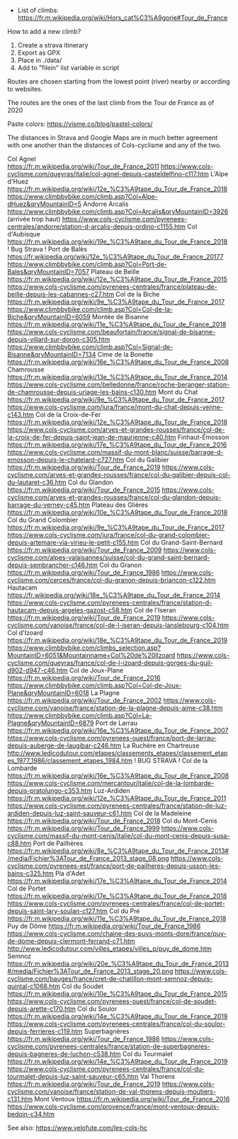 - List of climbs: https://fr.m.wikipedia.org/wiki/Hors_cat%C3%A9gorie#Tour_de_France

How to add a new climb?
  1. Create a strava itinerary
  2. Export as GPX
  3. Place in ./data/
  4. Add to "filein" list variable in script

 
Routes are chosen starting from the lowest point (river) nearby or according to websites. 
 
The routes are the ones of the last climb from the Tour de France as of 2020

Paste colors: https://visme.co/blog/pastel-colors/

The distances in Strava and Google Maps are in much better agreement with one another than the distances of Cols-cyclisme and any of the two.

Col Agnel		
	https://fr.m.wikipedia.org/wiki/Tour_de_France_2011
	https://www.cols-cyclisme.com/queyras/italie/col-agnel-depuis-casteldelfino-c117.htm
L'Alpe d'Huez	
	https://fr.m.wikipedia.org/wiki/12e_%C3%A9tape_du_Tour_de_France_2018
	https://www.climbbybike.com/climb.asp?Col=Alpe-dHuez&qryMountainID=5
Andorre Arcalis
	https://www.climbbybike.com/climb.asp?Col=Arcalis&qryMountainID=3926 (arrivée trop haut)
	https://www.cols-cyclisme.com/pyrenees-centrales/andorre/station-d-arcalis-depuis-ordino-c1155.htm
Col d'Aubisque
	https://fr.m.wikipedia.org/wiki/19e_%C3%A9tape_du_Tour_de_France_2018
	! Bug Strava ! 
Port de Balès
	https://fr.wikipedia.org/wiki/12e_%C3%A9tape_du_Tour_de_France_20177
	https://www.climbbybike.com/climb.asp?Col=Port-de-Bales&qryMountainID=7057
Plateau de Beille
	https://fr.m.wikipedia.org/wiki/12e_%C3%A9tape_du_Tour_de_France_2015
	https://www.cols-cyclisme.com/pyrenees-centrales/france/plateau-de-beille-depuis-les-cabannes-c27.htm
Col de la Biche
	https://fr.m.wikipedia.org/wiki/9e_%C3%A9tape_du_Tour_de_France_2017
	https://www.climbbybike.com/climb.asp?Col=Col-de-la-Biche&qryMountainID=6059
Montée de Bisanne
	https://fr.m.wikipedia.org/wiki/11e_%C3%A9tape_du_Tour_de_France_2018
	https://www.cols-cyclisme.com/beaufortain/france/signal-de-bisanne-depuis-villard-sur-doron-c305.htm
	https://www.climbbybike.com/climb.asp?Col=Signal-de-Bisanne&qryMountainID=7134
Cime de la Bonette
	https://fr.m.wikipedia.org/wiki/16e_%C3%A9tape_du_Tour_de_France_2008
Chamrousse
	https://fr.m.wikipedia.org/wiki/13e_%C3%A9tape_du_Tour_de_France_2014
	https://www.cols-cyclisme.com/belledonne/france/roche-beranger-station-de-chamrousse-depuis-uriage-les-bains-c130.htm
Mont du Chat
	https://fr.m.wikipedia.org/wiki/9e_%C3%A9tape_du_Tour_de_France_2017
	https://www.cols-cyclisme.com/jura/france/mont-du-chat-depuis-yenne-c143.htm
Col de la Croix-de-Fer
	https://fr.m.wikipedia.org/wiki/12e_%C3%A9tape_du_Tour_de_France_2018
	https://www.cols-cyclisme.com/arves-et-grandes-rousses/france/col-de-la-croix-de-fer-depuis-saint-jean-de-maurienne-c40.htm
Finhaut-Émosson
	https://fr.m.wikipedia.org/wiki/17e_%C3%A9tape_du_Tour_de_France_2016
	https://www.cols-cyclisme.com/massif-du-mont-blanc/suisse/barrage-d-emosson-depuis-le-chatelard-c727.htm
Col du Galibier
	https://fr.m.wikipedia.org/wiki/Tour_de_France_2019
	https://www.cols-cyclisme.com/arves-et-grandes-rousses/france/col-du-galibier-depuis-col-du-lautaret-c36.htm
Col du Glandon
	https://fr.m.wikipedia.org/wiki/Tour_de_France_2015
	https://www.cols-cyclisme.com/arves-et-grandes-rousses/france/col-du-glandon-depuis-barrage-du-verney-c45.htm
Plateau des Glières
	https://fr.m.wikipedia.org/wiki/10e_%C3%A9tape_du_Tour_de_France_2018
Col du Grand Colombier
	https://fr.m.wikipedia.org/wiki/9e_%C3%A9tape_du_Tour_de_France_2017
	https://www.cols-cyclisme.com/jura/france/col-du-grand-colombier-depuis-artemare-via-virieu-le-petit-c155.htm
Col du Grand-Saint-Bernard
	https://fr.m.wikipedia.org/wiki/Tour_de_France_2009
	https://www.cols-cyclisme.com/alpes-valaisannes/suisse/col-du-grand-saint-bernard-depuis-sembrancher-c146.htm
Col du Granon
	https://fr.m.wikipedia.org/wiki/Tour_de_France_1986
	https://www.cols-cyclisme.com/cerces/france/col-du-granon-depuis-briancon-c122.htm
Hautacam
	https://fr.wikipedia.org/wiki/18e_%C3%A9tape_du_Tour_de_France_2014
	https://www.cols-cyclisme.com/pyrenees-centrales/france/station-d-hautacam-depuis-argeles-gazost-c58.htm
Col de l'Iseran
	https://fr.m.wikipedia.org/wiki/Tour_de_France_2019
	https://www.cols-cyclisme.com/vanoise/france/col-de-l-iseran-depuis-lanslebourg-c104.htm
Col d'Izoard
	https://fr.m.wikipedia.org/wiki/18e_%C3%A9tape_du_Tour_de_France_2019
	https://www.climbbybike.com/climbs_selection.asp?MountainID=6051&Mountainname=Col%20de%20lIzoard
	https://www.cols-cyclisme.com/queyras/france/col-de-l-izoard-depuis-gorges-du-guil-d902-d947-c46.htm
Col de Joux-Plane
	https://fr.m.wikipedia.org/wiki/Tour_de_France_2016
	https://www.climbbybike.com/climb.asp?Col=Col-de-Joux-Plane&qryMountainID=6018
La Plagne
	https://fr.m.wikipedia.org/wiki/Tour_de_France_2002
	https://www.cols-cyclisme.com/vanoise/france/station-de-la-plagne-depuis-aime-c38.htm
	https://www.climbbybike.com/climb.asp?Col=La-Plagne&qryMountainID=6879
Port de Larrau
	https://fr.m.wikipedia.org/wiki/16e_%C3%A9tape_du_Tour_de_France_2007
	https://www.cols-cyclisme.com/pyrenees-ouest/france/port-de-larrau-depuis-auberge-de-laugibar-c246.htm
La Ruchère en Chartreuse
	http://www.ledicodutour.com/etapes/classements_etapes/classement_etapes_1977_1986/classement_etapes_1984.htm
	! BUG STRAVA !
Col de la Lombarde
	https://fr.m.wikipedia.org/wiki/16e_%C3%A9tape_du_Tour_de_France_2008
	https://www.cols-cyclisme.com/mercantour/italie/col-de-la-lombarde-depuis-pratolungo-c353.htm
Luz-Ardiden
	https://fr.m.wikipedia.org/wiki/12e_%C3%A9tape_du_Tour_de_France_2011
	https://www.cols-cyclisme.com/pyrenees-centrales/france/station-de-luz-ardiden-depuis-luz-saint-sauveur-c61.htm
Col de la Madeleine
	https://fr.m.wikipedia.org/wiki/Tour_de_France_2018
Col du Mont-Cenis
	https://fr.m.wikipedia.org/wiki/Tour_de_France_1999
	https://www.cols-cyclisme.com/massif-du-mont-cenis/italie/col-du-mont-cenis-depuis-susa-c88.htm	
Port de Pailhères
	https://fr.m.wikipedia.org/wiki/8e_%C3%A9tape_du_Tour_de_France_2013#/media/Fichier%3ATour_de_France_2013_stage_08.png
	https://www.cols-cyclisme.com/pyrenees-est/france/port-de-pailheres-depuis-usson-les-bains-c325.htm
Pla d'Adet
	https://fr.m.wikipedia.org/wiki/17e_%C3%A9tape_du_Tour_de_France_2014
Col de Portet
	https://fr.m.wikipedia.org/wiki/17e_%C3%A9tape_du_Tour_de_France_2018
	https://www.cols-cyclisme.com/pyrenees-centrales/france/col-de-portet-depuis-saint-lary-soulan-c127.htm
Col du Pré
	https://fr.m.wikipedia.org/wiki/11e_%C3%A9tape_du_Tour_de_France_2018
Puy de Dôme
	https://fr.m.wikipedia.org/wiki/Tour_de_France_1986
	https://www.cols-cyclisme.com/chaine-des-puys-monts-dore/france/puy-de-dome-depuis-clermont-ferrand-c71.htm
	http://www.ledicodutour.com/villes_etapes/villes_p/puy_de_dome.htm
Semnoz
	https://fr.m.wikipedia.org/wiki/20e_%C3%A9tape_du_Tour_de_France_2013#/media/Fichier%3ATour_de_France_2013_stage_20.png
	https://www.cols-cyclisme.com/bauges/france/cret-de-chatillon-mont-semnoz-depuis-quintal-c1068.htm
Col du Soudet
	https://fr.m.wikipedia.org/wiki/10e_%C3%A9tape_du_Tour_de_France_2015
	https://www.cols-cyclisme.com/pyrenees-ouest/france/col-de-soudet-depuis-arette-c170.htm
Col du Soulor
	https://fr.m.wikipedia.org/wiki/14e_%C3%A9tape_du_Tour_de_France_2019
	https://www.cols-cyclisme.com/pyrenees-centrales/france/col-du-soulor-depuis-ferrieres-c119.htm
Superbagnères
	https://fr.m.wikipedia.org/wiki/Tour_de_France_1986
	https://www.cols-cyclisme.com/pyrenees-centrales/france/station-de-superbagneres-depuis-bagneres-de-luchon-c538.htm
Col du Tourmalet
	https://fr.m.wikipedia.org/wiki/14e_%C3%A9tape_du_Tour_de_France_2019
	https://www.cols-cyclisme.com/pyrenees-centrales/france/col-du-tourmalet-depuis-luz-saint-sauveur-c65.htm
Val Thorens
	https://fr.m.wikipedia.org/wiki/Tour_de_France_2019
	https://www.cols-cyclisme.com/vanoise/france/station-de-val-thorens-depuis-moutiers-c131.htm
Mont Ventoux
	https://fr.m.wikipedia.org/wiki/Tour_de_France_2016
	https://www.cols-cyclisme.com/provence/france/mont-ventoux-depuis-bedoin-c34.htm

See also: https://www.velofute.com/les-cols-hc	
